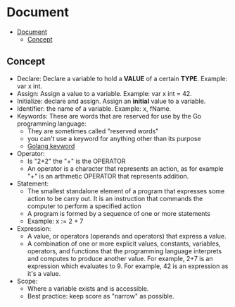 # Document

<!--toc:start-->
- [Document](#document)
  - [Concept](#concept)
<!--toc:end-->

## Concept

- Declare: Declare a variable to hold a **VALUE** of a certain **TYPE**. Example: var x int.
- Assign: Assign a value to a variable. Example: var x int = 42.
- Initialize: declare and assign. Assign an **initial** value to a variable.
- Identifier: the name of a variable. Example: x, fName.
- Keywords: These are words that are reserved for use by the Go programming language:
  - They are sometimes called "reserved words"
  - you can't use a keyword for anything other than its purpose
  - [Golang keyword](https://go.dev/ref/spec#Keywords)
- Operator:
  - Is "2+2" the "+" is the OPERATOR
  - An operator is a character that represents an action, as for example "+" is an arthmetic OPERATOR that represents addition.
- Statement:
  - The smallest standalone element of a program that expresses some action to be carry out. It is an instruction that commands the computer to perform a specified action
  - A program is formed by a sequence of one or more statements
  - Example: x := 2 + 7
- Expression:
  - A value, or operators (operands and operators) that express a value.
  - A combination of one or more explicit values, constants, variables, operators, and functions that the programming language interprets and computes to produce another value. For example, 2+7 is an expression which evaluates to 9. For example, 42 is an expression as it's a value.
- Scope:
  - Where a variable exists and is accessible.
  - Best practice: keep score as "narrow" as possible.
